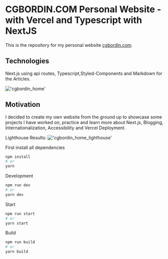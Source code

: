# CGBORDIN.COM Personal Website - with Vercel and Typescript with NextJS

This is the repository for my personal website [cgbordin.com](https://www.cgbordin.com).

## Technologies
Next.js using api routes, Typescript,Styled-Components and Markdown for the Articles.

!['cgbordin_home'](https://res.cloudinary.com/cgbordin/image/upload/v1636639590/cgbordin_home_v02_flh60j.png)

## Motivation
I decided to create my own website from the ground up to showcase some projects I have worked on, practice and learn more about Next.js, Blogging, Internationalization, Accessibility and Vercel Deployment.

Lighthouse Results:
!['cgbordin_home_lighthouse'](https://res.cloudinary.com/cgbordin/image/upload/v1635194618/cgbordin_home_lighthouse_jhrpqb.png)

First install all dependencies
```bash
npm install
# or
yarn
```

Development
```bash
npm run dev
# or
yarn dev
```

Start
```bash
npm run start
# or
yarn start
```

Build
```bash
npm run build
# or
yarn build
```


